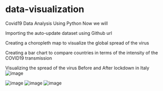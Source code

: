 # data-visualization
Covid19 Data Analysis Using Python
Now we will 

Importing the auto-update dataset using Github url

Creating a choropleth map to visualize the global spread of the virus

Creating a bar chart to compare countries in terms of the intensity of the COVID19 transmission   

Visualizing the spread of the virus Before and After lockdown in Italy
![image](https://user-images.githubusercontent.com/101471410/164331529-deaa9bc3-315d-45e4-83e3-e6191f45f246.png)

![image](https://user-images.githubusercontent.com/101471410/164331737-a1fb1236-df6d-4321-be1b-2a2eca4bc73a.png)
![image](https://user-images.githubusercontent.com/101471410/164331824-5ab228b6-096a-456e-9445-04e60b449013.png)
![image](https://user-images.githubusercontent.com/101471410/164332045-f8c6f2b6-6a5d-4a76-ad5c-69cb00abf3fc.png)

